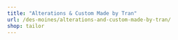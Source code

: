 ```yaml
---
title: "Alterations & Custom Made by Tran"
url: /des-moines/alterations-and-custom-made-by-tran/
shop: tailor
---
```


